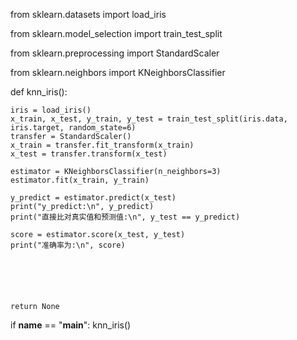
from sklearn.datasets import load_iris

from sklearn.model_selection import train_test_split

from sklearn.preprocessing import StandardScaler

from sklearn.neighbors import KNeighborsClassifier


def knn_iris():

    iris = load_iris()
    x_train, x_test, y_train, y_test = train_test_split(iris.data, iris.target, random_state=6)
    transfer = StandardScaler()
    x_train = transfer.fit_transform(x_train)
    x_test = transfer.transform(x_test)

    estimator = KNeighborsClassifier(n_neighbors=3)
    estimator.fit(x_train, y_train)

    y_predict = estimator.predict(x_test)
    print("y_predict:\n", y_predict)
    print("直接比对真实值和预测值:\n", y_test == y_predict)

    score = estimator.score(x_test, y_test)
    print("准确率为:\n", score)






    return None

if __name__ == "__main__":
    knn_iris()
